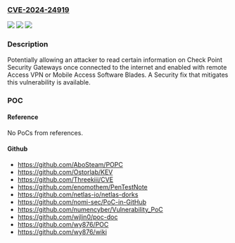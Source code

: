 ### [CVE-2024-24919](https://cve.mitre.org/cgi-bin/cvename.cgi?name=CVE-2024-24919)
![](https://img.shields.io/static/v1?label=Product&message=Check%20Point%20Quantum%20Gateway%2C%20Spark%20Gateway%20and%20CloudGuard%20Network&color=blue)
![](https://img.shields.io/static/v1?label=Version&message=%3D%20Check%20Point%20Quantum%20Gateway%20and%20CloudGuard%20Network%20versions%20R81.20%2C%20R81.10%2C%20R81%2C%20R80.40%20and%20Check%20Point%20Spark%20versions%20R81.10%2C%20R80.20.%20&color=brighgreen)
![](https://img.shields.io/static/v1?label=Vulnerability&message=CWE-200%3A%20Exposure%20of%20Sensitive%20Information%20to%20an%20Unauthorized%20Actor&color=brighgreen)

### Description

Potentially allowing an attacker to read certain information on Check Point Security Gateways once connected to the internet and enabled with remote Access VPN or Mobile Access Software Blades. A Security fix that mitigates this vulnerability is available.

### POC

#### Reference
No PoCs from references.

#### Github
- https://github.com/AboSteam/POPC
- https://github.com/Ostorlab/KEV
- https://github.com/Threekiii/CVE
- https://github.com/enomothem/PenTestNote
- https://github.com/netlas-io/netlas-dorks
- https://github.com/nomi-sec/PoC-in-GitHub
- https://github.com/numencyber/Vulnerability_PoC
- https://github.com/wjlin0/poc-doc
- https://github.com/wy876/POC
- https://github.com/wy876/wiki


